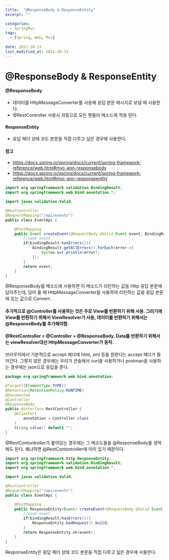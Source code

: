 ```yaml
---
title:  "@ResponseBody & ResponseEntity"
excerpt: ""

categories:
  - SpringMvc
tags:
  - [Spring, Web, Mvc]
 
date: 2021-10-13
last_modified_at: 2021-10-13
---
```




# **@ResponseBody & ResponseEntity**

#### @ResponseBody

- 데이터를 HttpMessageConverter를 사용해 응답 본문 메시지로 보낼 때 사용한다.
- @RestController 사용시 자동으로 모든 핸들러 메소드에 적용 된다.

#### ResponseEntity

- 응답 헤더 상태 코드 본문을 직접 다루고 싶은 경우에 사용한다.

#### 참고

- https://docs.spring.io/spring/docs/current/spring-framework-reference/web.html#mvc-ann-responsebody
- https://docs.spring.io/spring/docs/current/spring-framework-reference/web.html#mvc-ann-responseentity





```java
import org.springframework.validation.BindingResult;
import org.springframework.web.bind.annotation.*;

import javax.validation.Valid;

@RestController
@RequestMapping("/api/events")
public class EventApi {

    @PostMapping
    public Event createEvent(@RequestBody @Valid Event event, BindingResult bindingResult) {
        //save event
        if(bindingResult.hasErrors()){
            bindingResult.getAllErrors().forEach(error->{
                System.out.println(error);
            });
        }
        return event;
    }
}
```

@ResponseBody를 메소드에 사용하면 이 메소드가 리턴하는 값을 Http 응답 본문에 담아주는데, 담아 줄 때 HttpMessageConverter를 사용하여 리턴하는 값을 응답 본문에 있는 값으로 Convert.



#### 추가적으로 @Controller를 사용하는 것은 주로 View를 반환하기 위해 사용. 그러기에 View를 반환하기 위해서 ViewResolver가 사용, 데이터를 반환하기 위해서는 @ResponseBody를 추가해야함.

#### @RestController = @Controller + @ResponseBody. Data를 반환하기 위해서는 viewResolver대신 HttpMessageConverter가 동작.



브라우저에서 기본적으로 accept 헤더에 html, xml 등을 원한다는 accept 헤더가 들어간다. 그렇지 않은 경우에는 우리가 콘솔에서 curl을 사용하거나 postman을 사용하는 경우에는 json으로 응답을 준다.





```java
package org.springframework.web.bind.annotation;

@Target({ElementType.TYPE})
@Retention(RetentionPolicy.RUNTIME)
@Documented
@Controller
@ResponseBody
public @interface RestController {
    @AliasFor(
        annotation = Controller.class
    )
    String value() default "";
}
```

@RestContontroller가 붙어있는 경우에는 그 메소드들을 @ResponseBody를 생략해도 된다. 왜냐하면 @RestContontroller에 이미 있기 때문이다.



```java
import org.springframework.http.ResponseEntity;
import org.springframework.validation.BindingResult;
import org.springframework.web.bind.annotation.*;

import javax.validation.Valid;

@RestController
@RequestMapping("/api/events")
public class EventApi {

    @PostMapping
    public ResponseEntity<Event> createEvent(@RequestBody @Valid Event event, BindingResult bindingResult) {
        //save event
        if(bindingResult.hasErrors()){
            ResponseEntity.badRequest().build;
        }
        return ResponseEntity.ok(event);
    }
}
```

ResponseEntity은 응답 헤더 상태 코드 본문을 직접 다루고 싶은 경우에 사용한다.

